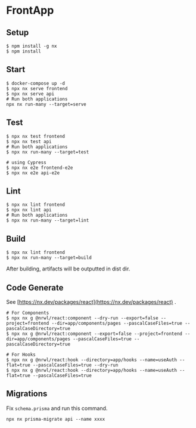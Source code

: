 # FrontApp

## Setup

```
$ npm install -g nx
$ npm install
```

## Start

```
$ docker-compose up -d
$ npx nx serve frontend
$ npx nx serve api
# Run both applications
npx nx run-many --target=serve
```

## Test

```
$ npx nx test frontend
$ npx nx test api
# Run both applications
$ npx nx run-many --target=test
```

```
# using Cypress
$ npx nx e2e frontend-e2e
$ npx nx e2e api-e2e
```

## Lint

```
$ npx nx lint frontend
$ npx nx lint api
# Run both applications
$ npx nx run-many --target=lint
```

## Build

```
$ npx nx lint frontend
$ npx nx run-many --target=build
```
After building, artifacts will be outputted in dist dir.  

## Code Generate

See [https://nx.dev/packages/react](https://nx.dev/packages/react) .

```
# For Components
$ npx nx g @nrwl/react:component --dry-run --export=false --project=frontend --dir=app/components/pages --pascalCaseFiles=true --pascalCaseDirectory=true
$ npx nx g @nrwl/react:component --export=false --project=frontend --dir=app/components/pages --pascalCaseFiles=true --pascalCaseDirectory=true
```

```
# For Hooks
$ npx nx g @nrwl/react:hook --directory=app/hooks --name=useAuth --flat=true --pascalCaseFiles=true --dry-run
$ npx nx g @nrwl/react:hook --directory=app/hooks --name=useAuth --flat=true --pascalCaseFiles=true
```

## Migrations

Fix `schema.prisma` and run this command.

```
npx nx prisma-migrate api --name xxxx
```
 
